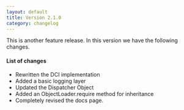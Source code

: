 ```yaml
---
layout: default
title: Version 2.1.0
category: changelog
---
```


This is another feature release.
In this version we have the following changes.

#### List of changes

- Rewritten the DCI implementation
- Added a basic logging layer
- Updated the Dispatcher Object
- Added an ObjectLoader.require method for inheritance
- Completely revised the docs page.